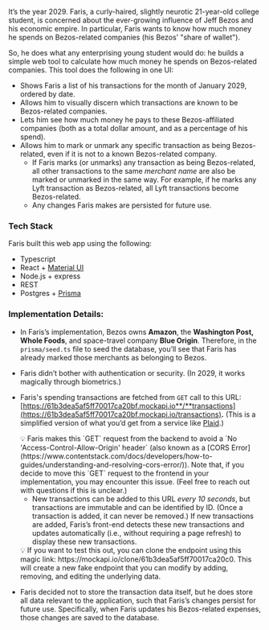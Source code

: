 It’s the year 2029. Faris, a curly-haired, slightly neurotic 21-year-old college student, is concerned about the ever-growing influence of Jeff Bezos and his economic empire. In particular, Faris wants to know how much money he spends on Bezos-related companies (his Bezos’ "share of wallet").

So, he does what any enterprising young student would do: he builds a simple web tool to calculate how much money he spends on Bezos-related companies. This tool does the following in one UI:

- Shows Faris a list of his transactions for the month of January 2029, ordered by date.
- Allows him to visually discern which transactions are known to be Bezos-related companies.
- Lets him see how much money he pays to these Bezos-affiliated companies (both as a total dollar amount, and as a percentage of his spend).
- Allows him to mark or unmark any specific transaction as being Bezos-related, even if it is not to a known Bezos-related company.
    - If Faris marks (or unmarks) any transaction as being Bezos-related, all other transactions to the same *merchant name* are also be marked or unmarked in the same way. For example, if he marks any Lyft transaction as Bezos-related, all Lyft transactions become Bezos-related.
    - Any changes Faris makes are persisted for future use.

### Tech Stack

Faris built this web app using the following:

- Typescript
- React + [Material UI](https://mui.com/)
- Node.js + express
- REST
- Postgres + [Prisma](https://www.prisma.io/)

### Implementation Details:

- In Faris’s implementation, Bezos owns **Amazon**, the **Washington Post,** **Whole Foods**, and space-travel company **Blue Origin**. Therefore, in the `prisma/seed.ts` file to seed the database, you’ll see that Faris has already marked those merchants as belonging to Bezos.
- Faris didn’t bother with authentication or security. (In 2029, it works magically through biometrics.)
- Faris's spending transactions are fetched from `GET` call to this URL: [https://61b3dea5af5ff70017ca20bf.mockapi.io**/**transactions](https://61b3dea5af5ff70017ca20bf.mockapi.io/transactions)**.** (This is a simplified version of what you’d get from a service like [Plaid](http://plaid.com/).)
    
    <aside>
    💡 Faris makes this `GET` request from the backend to avoid a  `No 'Access-Control-Allow-Origin' header` (also known as a [CORS Error](https://www.contentstack.com/docs/developers/how-to-guides/understanding-and-resolving-cors-error/)).  Note that, if you decide to move this `GET` request to the frontend in your implementation, you may encounter this issue. (Feel free to reach out with questions if this is unclear.)
    
    </aside>
    
    - New transactions can be added to this URL *every 10 seconds*, but transactions are immutable and can be identified by ID. (Once a transaction is added, it can never be removed.) If new transactions are added, Faris’s front-end detects these new transactions and updates automatically (i.e., without requiring a page refresh) to display these new transactions.
    
    <aside>
    💡 If you want to test this out, you can clone the endpoint using this magic link: https://mockapi.io/clone/61b3dea5af5ff70017ca20c0. This will create a new fake endpoint that you can modify by adding, removing, and editing the underlying data.
    
    </aside>
    
- Faris decided not to store the transaction data itself, but he does store all data relevant to the application, such that Faris’s changes persist for future use. Specifically, when Faris updates his Bezos-related expenses, those changes are saved to the database.